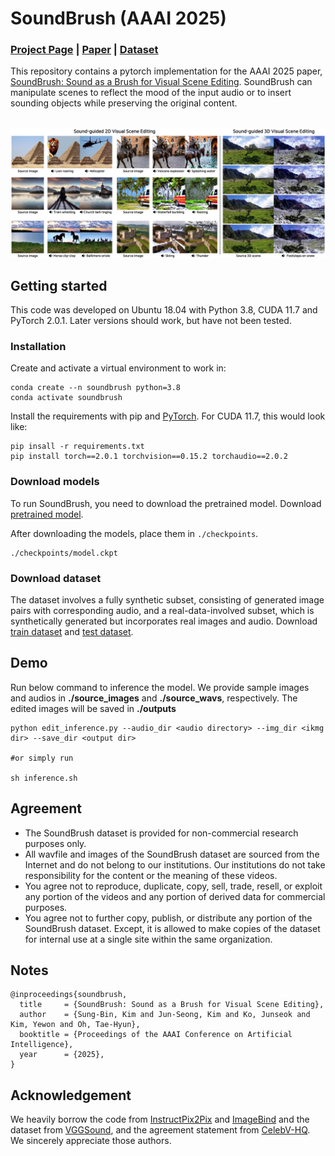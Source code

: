 # SoundBrush (AAAI 2025)

### [Project Page](https://soundbrush.github.io/) | [Paper](https://arxiv.org/abs/2501.00645) | [Dataset](https://soundbrush.github.io/)
This repository contains a pytorch implementation for the AAAI 2025 paper, [SoundBrush: Sound as a Brush for Visual Scene Editing](https://soundbrush.github.io/). SoundBrush can manipulate scenes to reflect the mood of the input audio or to insert sounding objects while preserving the original content.<br><br>

<img width="800" alt="teaser" src="./assets/teaser.png"> 

## Getting started
This code was developed on Ubuntu 18.04 with Python 3.8, CUDA 11.7 and PyTorch 2.0.1. Later versions should work, but have not been tested.

### Installation
Create and activate a virtual environment to work in:
```
conda create --n soundbrush python=3.8
conda activate soundbrush
```

Install the requirements with pip and [PyTorch](https://pytorch.org/). For CUDA 11.7, this would look like:
```
pip insall -r requirements.txt
pip install torch==2.0.1 torchvision==0.15.2 torchaudio==2.0.2
```

### Download models
To run SoundBrush, you need to download the pretrained model.
Download [pretrained model](https://drive.google.com/file/d/1W3W34L-ERt_n4mm7Osx9-6IXkbanOWdF/view?usp=sharing).

After downloading the models, place them in `./checkpoints`.
```
./checkpoints/model.ckpt
```

### Download dataset
The dataset involves a fully synthetic subset, consisting of generated image pairs with corresponding audio, and a real-data-involved subset, which is synthetically generated but incorporates real images and audio.
Download [train dataset](https://drive.google.com/file/d/1YnqwoHzHv3kC0JcD7N3KXmuJGRIYcMbd/view?usp=sharing) and [test dataset](https://drive.google.com/file/d/1KKmJ0Fq1u1Xom-iTdil0-3qeRI0kJZ09/view?usp=sharing).


## Demo
Run below command to inference the model.
We provide sample images and audios in **./source_images** and **./source_wavs**, respectively. 
The edited images will be saved in **./outputs**

```
python edit_inference.py --audio_dir <audio directory> --img_dir <ikmg dir> --save_dir <output dir>

#or simply run

sh inference.sh
```

## Agreement
- The SoundBrush dataset is provided for non-commercial research purposes only. 
- All wavfile and images of the SoundBrush dataset are sourced from the Internet and do not belong to our institutions. Our institutions do not take responsibility for the content or the meaning of these videos.
- You agree not to reproduce, duplicate, copy, sell, trade, resell, or exploit any portion of the videos and any portion of derived data for commercial purposes.
- You agree not to further copy, publish, or distribute any portion of the SoundBrush dataset. Except, it is allowed to make copies of the dataset for internal use at a single site within the same organization.


## **Notes**
```
@inproceedings{soundbrush,
  title     = {SoundBrush: Sound as a Brush for Visual Scene Editing},
  author    = {Sung-Bin, Kim and Jun-Seong, Kim and Ko, Junseok and Kim, Yewon and Oh, Tae-Hyun},
  booktitle = {Proceedings of the AAAI Conference on Artificial Intelligence},
  year      = {2025},
}
```


## **Acknowledgement**
We heavily borrow the code from [InstructPix2Pix](https://github.com/timothybrooks/instruct-pix2pix) and [ImageBind](https://github.com/facebookresearch/ImageBind) and the dataset from [VGGSound](https://www.robots.ox.ac.uk/~vgg/data/vggsound/), and the agreement statement from [CelebV-HQ](https://github.com/CelebV-HQ/CelebV-HQ?tab=readme-ov-file). We sincerely appreciate those authors.
